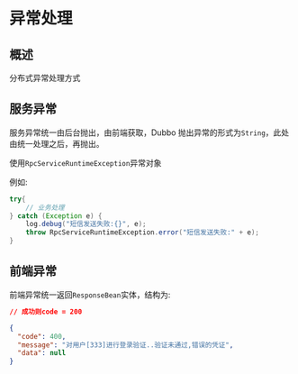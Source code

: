 # 异常处理

## 概述

分布式异常处理方式

## 服务异常

服务异常统一由后台抛出，由前端获取，Dubbo 抛出异常的形式为`String`，此处由统一处理之后，再抛出。

使用`RpcServiceRuntimeException`异常对象

例如:

```java
try{
    // 业务处理
} catch (Exception e) {
    log.debug("短信发送失败:{}", e);
    throw RpcServiceRuntimeException.error("短信发送失败:" + e);
}
```

## 前端异常

前端异常统一返回`ResponseBean`实体，结构为:

```json
// 成功则code = 200

{
  "code": 400,
  "message": "对用户[333]进行登录验证..验证未通过,错误的凭证",
  "data": null
}
```
